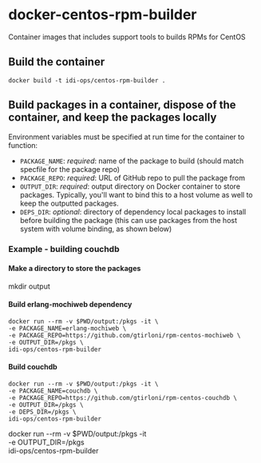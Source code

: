 # docker-centos-rpm-builder
Container images that includes support tools to builds RPMs for CentOS

## Build the container

`docker build -t idi-ops/centos-rpm-builder .`

## Build packages in a container, dispose of the container, and keep the packages locally

 Environment variables must be specified at run time for the container to function:

 - `PACKAGE_NAME`: *required*: name of the package to build (should match specfile for the package repo)
 - `PACKAGE_REPO`: *required*: URL of GitHub repo to pull the package from
 - `OUTPUT_DIR`: *required*: output directory on Docker container to store packages. Typically, you'll want to bind this to a host volume as well to keep the outputted packages.
 - `DEPS_DIR`: *optional*: directory of dependency local packages to install before building the package (this can use packages from the host system with volume binding, as shown below)

### Example - building couchdb

#### Make a directory to store the packages

mkdir output

#### Build erlang-mochiweb dependency

```
docker run --rm -v $PWD/output:/pkgs -it \
-e PACKAGE_NAME=erlang-mochiweb \
-e PACKAGE_REPO=https://github.com/gtirloni/rpm-centos-mochiweb \
-e OUTPUT_DIR=/pkgs \
idi-ops/centos-rpm-builder
```

#### Build couchdb

```
docker run --rm -v $PWD/output:/pkgs -it \
-e PACKAGE_NAME=couchdb \
-e PACKAGE_REPO=https://github.com/gtirloni/rpm-centos-couchdb \
-e OUTPUT_DIR=/pkgs \
-e DEPS_DIR=/pkgs \
idi-ops/centos-rpm-builder
```

docker run --rm -v $PWD/output:/pkgs -it \
-e OUTPUT_DIR=/pkgs \
idi-ops/centos-rpm-builder
